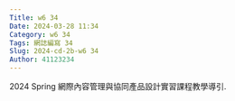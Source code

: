 ```yaml
---
Title: w6 34
Date: 2024-03-28 11:34
Category: w6 34
Tags: 網誌編寫 34
Slug: 2024-cd-2b-w6 34
Author: 41123234
---
```


2024 Spring 網際內容管理與協同產品設計實習課程教學導引.

<!-- PELICAN_END_SUMMARY -->